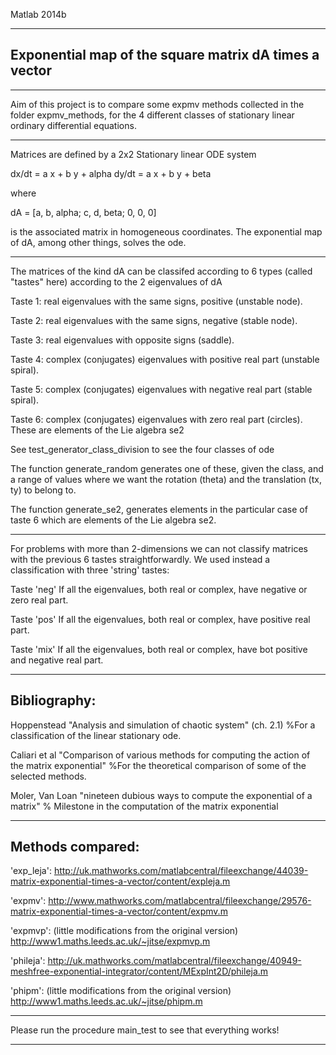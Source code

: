 Matlab 2014b

-------------

## Exponential map of the square matrix dA times a vector

-------------

Aim of this project is to compare some expmv methods collected in the 
folder expmv_methods, for the 4 different classes of 
stationary linear ordinary differential equations.

---------------------------------------------------------


Matrices are defined by a 2x2 Stationary linear ODE system

dx/dt = a x + b y + alpha
dy/dt = a x + b y + beta

where 

dA = [a, b, alpha;
      c, d, beta;
      0, 0, 0]

is the associated matrix in homogeneous coordinates.
The exponential map of dA, among other things, solves the ode.

-------------

The matrices of the kind dA can be classifed according to 6 types (called
"tastes" here) according to the 2 eigenvalues of dA

Taste 1:
real eigenvalues with the same signs, positive (unstable node).

Taste 2:
real eigenvalues with the same signs, negative (stable node).

Taste 3:
real eigenvalues with opposite signs (saddle).

Taste 4:
complex (conjugates) eigenvalues with positive real part (unstable spiral).

Taste 5:
complex (conjugates) eigenvalues with negative real part (stable spiral).

Taste 6:
complex (conjugates) eigenvalues with zero real part (circles).
These are elements of the Lie algebra se2


See test_generator_class_division to see the four classes of ode

The function generate_random generates one of these, given the class, and 
a range of values where we want the rotation (theta) and the translation
(tx, ty) to belong to.

The function generate_se2, generates elements in the particular case of 
taste 6 which are elements of the Lie algebra se2.

----

For problems with more than 2-dimensions we can not classify matrices with 
the previous 6 tastes straightforwardly. We used instead a classification 
with three 'string' tastes: 

Taste 'neg'
If all the eigenvalues, both real or complex, have negative or zero real 
part. 

Taste 'pos'
If all the eigenvalues, both real or complex, have positive real part. 

Taste 'mix'
If all the eigenvalues, both real or complex, have bot positive and 
negative real part.

----

## Bibliography:

Hoppenstead 
"Analysis and simulation of chaotic system" (ch. 2.1)
%For a classification of the linear stationary ode.

Caliari et al 
"Comparison of various methods for computing the action of
the matrix exponential"
%For the theoretical comparison of some of the selected methods.

Moler, Van Loan
"nineteen dubious ways to compute the exponential of a matrix"
% Milestone in the computation of the matrix exponential

----

## Methods compared:

'exp_leja': 
http://uk.mathworks.com/matlabcentral/fileexchange/44039-matrix-exponential-times-a-vector/content/expleja.m

'expmv':
http://www.mathworks.com/matlabcentral/fileexchange/29576-matrix-exponential-times-a-vector/content/expmv.m

'expmvp': (little modifications from the original version) 
http://www1.maths.leeds.ac.uk/~jitse/expmvp.m

'phileja': 
http://uk.mathworks.com/matlabcentral/fileexchange/40949-meshfree-exponential-integrator/content/MExpInt2D/phileja.m

'phipm': (little modifications from the original version) 
http://www1.maths.leeds.ac.uk/~jitse/phipm.m

-----

Please run the procedure main_test to see that everything works!

-----
